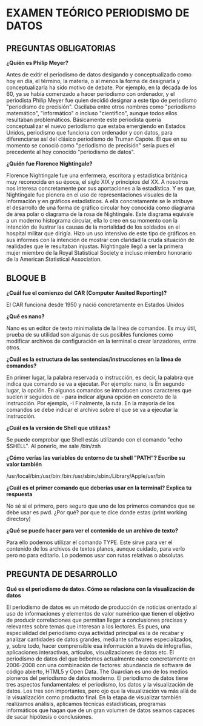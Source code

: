 # EXAMEN TEÓRICO PERIODISMO DE DATOS

## PREGUNTAS OBLIGATORIAS

**¿Quién es Philip Meyer?**

Antes de exitir el periodismo de datos desigando y conceptualizado como 
hoy 
en día, el término, la materia, o al menos la forma de designarla y 
conceptualizarla ha sido motivo de debate. Por 
ejemplo, en la década de los 60, ya se había comenzado a hacer periodismo 
con ordenador, y el periodista Philip Meyer fue quien decidió designar a 
este tipo de 
periodismo "periodismo de precisión". Oscilaba entre otros nombres como 
"periodismo matemático", "informático" o incluso "científico", aunque 
todos ellos resultaban problemáticos. Básicamente este periodista quería 
conceptualizar el nuevo periodismo que estaba emergiendo en Estados 
Unidos, periodismo que funciona con ordenador y con datos, para 
diferenciarse así del clásico periodismo de Truman Capote. El que en su 
momento se conoció como "periodismo de precisión" sería pues el precedente 
al hoy conocido "periodismo de datos".


**¿Quién fue Florence Nightingale?**

Florence Nightingale fue una enfermera, escritora y estadística británica 
muy reconocida en su época, el siglo XIX y principios del XX. A nosotros 
nos interesa concretamente por sus aportaciones a la estadística. Y es 
que, Nightingale fue pionera en el uso de representaciones visuales de la 
información y en gráficos estadísticos. A ella concretamente se le 
atribuye el desarrollo de una forma de gráfico circular hoy conocida como 
diagrama de área polar o diagrama de la rosa de Nightingale. Este diagrama 
equivale a un moderno histograma circular, ella lo creo en su momento con 
la intención de ilustrar las causas de la mortalidad de los soldados en el 
hospital militar que dirigía. Hizo un uso intensivo de este tipo de 
gráficos en sus informes con la intención de mostrar con claridad la cruda 
situación de realidades que le resultaban injustas. Nightingale llegó a 
ser la primera mujer miembro de la Royal Statistical Society e incluso 
miembro honorario de la American Statistical Association.

## BLOQUE B

**¿Cuál fue el comienzo del CAR (Computer Assited Reporting)?**

El CAR funciona desde 1950 y nació concretamente en Estados Unidos

**¿Qué es nano?**

Nano es un editor de texto minimalista de la línea de comandos. Es muy 
útil, prueba de su utilidad son algunas de sus posibles funciones como 
modificar archivos de configuración en la terminal o crear lanzadores, 
entre otros.

**¿Cuál es la estructura de las sentencias/instrucciones en la línea de 
comandos?**

En primer lugar, la palabra reservada o instrucción, es decir, la palabra 
que indica que comando se va a ejecutar. Por ejemplo: nano, ls
En segundo lugar, la opción. En algunos comandos se introducen unos 
caracteres que suelen ir seguidos de - para indicar alguna opción en 
concreto de la instrucción. Por ejemplo, -I
Finalmente, la ruta. En la mayoría de los comandos se debe indicar el 
archivo sobre el que se va a ejecutar la instrucción.

**¿Cuál es la versión de Shell que utilizas?**

Se puede comprobar que Shell estás utilizando con el comando "echo 
$SHELL". Al ponerlo, me sale /bin/zsh

**¿Cómo verías las variables de entorno de tu shell "PATH"? Escribe su 
valor también**

/usr/local/bin:/usr/bin:/bin:/usr/sbin:/sbin:/Library/Apple/usr/bin

**¿Cuál es el primer comando que deberías usar en la terminal? Explica tu 
respuesta**

No sé si el primero, pero seguro que uno de los primeros comandos que se 
debe usar es pwd. ¿Por qué? por que te dice donde estas (print working 
directory)

**¿Qué se puede hacer para ver el contenido de un archivo de texto?**

Para ello podemos utilizar el comando TYPE. Este sirve para ver el 
contenido de los archivos de textos planos, aunque cuidado, para verlo 
pero no para editarlo. Lo podemos usar con rutas relativas o absolutas.

## PREGUNTA DE DESARROLLO

**Qué es el periodismo de datos. Cómo se relaciona con la visualización de 
datos**

El periodismo de datos es un método de producción de noticias orientado al 
uso de informaciones y elementos de valor numérico que tienen el objetivo 
de producir correlaciones que permitan llegar a conclusiones precisas y 
relevantes sobre temas que interesan a los lectores. Es pues, una 
especialidad del periodismo cuya actividad principal es la de recabar y 
analizar cantidades de datos grandes, mediante softwares especializados, 
y, sobre todo, hacer comprensible esa información a través de infografías, 
aplicaciones interactivas, artículos, visualizaciones de datos etc. 
El periodismo de datos del que bebemos actualmente nace concretamente en 
2006-2008 con una combinación de factores: abundancia de software de 
código abierto, HTML5 y Open Data. The Guardian es uno de los medios 
pioneros del periodismo de datos moderno. 
El periodismo de datos tiene tres aspectos fundamentales: el periodismo, 
los datos y la visualización de datos. Los tres son importantes, pero ojo 
que la visualización va más allá de la visualización como producto final. 
En la etapa de visualizar también realizamos análisis, aplicamos técnicas 
estadísticas, programas informáticos que hagan que de un gran volumen de 
datos seamos capaces de sacar hipótesis o conclusiones. 


